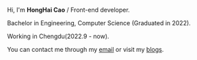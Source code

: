 Hi, I'm **HongHai Cao**  /  Front-end developer.

Bachelor in Engineering, Computer Science (Graduated in 2022).

Working in Chengdu(2022.9 - now).

You can contact me through my [email](mailto:antcao@antcao.me) or visit my [blogs](https://antcao.me).
